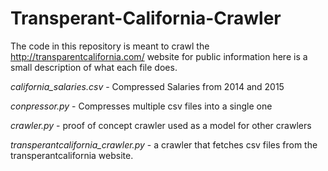 # Transperant-California-Crawler
The code in this repository is meant to crawl the http://transparentcalifornia.com/ website for public information here is a small description of what each file does.

*california_salaries.csv* - Compressed Salaries from 2014 and 2015

*conpressor.py* - Compresses multiple csv files into a single one

*crawler.py* - proof of concept crawler used as a model for other crawlers
	
*transperantcalifornia_crawler.py* - a crawler that fetches csv files from the transperantcalifornia website.